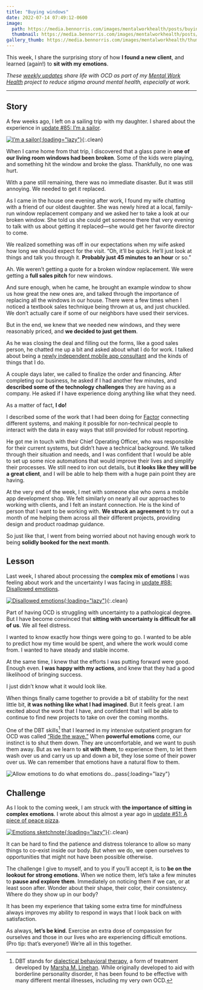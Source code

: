 ```yaml
---
title: "Buying windows"
date: 2022-07-14 07:49:12-0600
image: 
  path: https://media.bennorris.com/images/mentalworkhealth/posts/buying-windows.jpg
  thumbnail: https://media.bennorris.com/images/mentalworkhealth/posts/thumbnails/buying-windows.jpg
gallery_thumb: https://media.bennorris.com/images/mentalworkhealth/thumbs/buying-windows.jpg
---
```



This week, I share the surprising story of how **I found a new client**, and learned (again!) to **sit with my emotions**.

_These [weekly updates](https://bennorris.com/tags/weekly-update/) share life with OCD as part of my [Mental Work Health](https://bennorris.com/mental-work-health) project to reduce stigma around mental health, especially at work._

***


## Story

A few weeks ago, I left on a sailing trip with my daughter. I shared about the experience in [update #85: I’m a sailor](https://bennorris.com/2022/06/17/im-a-sailor).

[![I’m a sailor](https://media.bennorris.com/images/mentalworkhealth/posts/i’m-a-sailor.jpg){:loading="lazy"}](https://bennorris.com/2022/06/17/im-a-sailor){:.clean}

When I came home from that trip, I discovered that a glass pane in **one of our living room windows had been broken**. Some of the kids were playing, and something hit the window and broke the glass. Thankfully, no one was hurt.

With a pane still remaining, there was no immediate disaster. But it was still annoying. We needed to get it replaced.

As I came in the house one evening after work, I found my wife chatting with a friend of our oldest daughter. She was newly hired at a local, family-run window replacement company and we asked her to take a look at our broken window. She told us she could get someone there that very evening to talk with us about getting it replaced—she would get her favorite director to come.

We realized something was off in our expectations when my wife asked how long we should expect for the visit. “Oh, it’ll be quick. He’ll just look at things and talk you through it. **Probably just 45 minutes to an hour** or so.”

Ah. We weren’t getting a quote for a broken window replacement. We were getting a **full sales pitch** for new windows.

And sure enough, when he came, he brought an example window to show us how great the new ones are, and talked through the importance of replacing all the windows in our house. There were a few times when I noticed a textbook sales technique being thrown at us, and just chuckled. We don’t actually care if some of our neighbors have used their services.

But in the end, we knew that we needed new windows, and they were reasonably priced, and **we decided to just get them**.

As he was closing the deal and filling out the forms, like a good sales person, he chatted me up a bit and asked about what I do for work. I talked about being a [newly independent mobile app consultant](https://bennorris.com/2022/06/23/open-for-business) and the kinds of things that I do.

A couple days later, we called to finalize the order and financing. After completing our business, he asked if I had another few minutes, and **described some of the technology challenges** they are having as a company. He asked if I have experience doing anything like what they need.

As a matter of fact, **I do!**

I described some of the work that I had been doing for [Factor](https://www.joinfactor.com) connecting different systems, and making it possible for non-technical people to interact with the data in easy ways that still provided for robust reporting.

He got me in touch with their Chief Operating Officer, who was responsible for their current systems, but didn’t have a technical background. We talked through their situation and needs, and I was confident that I would be able to set up some nice automations that would improve their lives and simplify their processes. We still need to iron out details, but **it looks like they will be a great client**, and I will be able to help them with a huge pain point they are having.

At the very end of the week, I met with someone else who owns a mobile app development shop. We felt similarly on nearly all our approaches to working with clients, and I felt an instant connection. He is the kind of person that I want to be working with. **We struck an agreement** to try out a month of me helping them across all their different projects, providing design and product roadmap guidance.

So just like that, I went from being worried about not having enough work to being **solidly booked for the next month**.


## Lesson

Last week, I shared about processing the **complex mix of emotions** I was feeling about work and the uncertainty I was facing in [update #88: Disallowed emotions](https://bennorris.com/2022/07/08/disallowed-emotions).

[![Disallowed emotions](https://media.bennorris.com/images/mentalworkhealth/posts/disallowed-emotions.jpg){:loading="lazy"}](https://bennorris.com/2022/07/08/disallowed-emotions){:.clean}

Part of having OCD is struggling with uncertainty to a pathological degree. But I have become convinced that **sitting with uncertainty is difficult for all of us**. We all feel distress.

I wanted to know exactly how things were going to go. I wanted to be able to predict how my time would be spent, and where the work would come from. I wanted to have steady and stable income.

At the same time, I knew that the efforts I was putting forward were good. Enough even. **I was happy with my actions**, and knew that they had a good likelihood of bringing success.

I just didn’t know what it would look like.

When things finally came together to provide a bit of stability for the next little bit, **it was nothing like what I had imagined**. But it feels great. I am excited about the work that I have, and confident that I will be able to continue to find new projects to take on over the coming months.

One of the DBT skills[^1] that I learned in my intensive outpatient program for OCD was called [“Ride the wave.”](https://dbtselfhelp.com/dbt-skills-list/emotion-regulation/ride-the-wave/) When **powerful emotions** come, our instinct is to shut them down. They are uncomfortable, and we want to push them away. But as we learn to **sit with them**, to experience them, to let them wash over us and carry us up and down a bit, they lose some of their power over us. We can remember that emotions have a natural flow to them.

![Allow emotions to do what emotions do…pass](https://media.bennorris.com/images/mentalworkhealth/uploads/2022/what-emotions-do.jpg){:loading="lazy"}


## Challenge

As I look to the coming week, I am struck with **the importance of sitting in complex emotions**. I wrote about this almost a year ago in [update #51: A piece of peace pizza](https://bennorris.com/2021/09/10/a-piece-of-peace-pizza).

[![Emotions sketchnote](https://media.bennorris.com/images/mentalworkhealth/posts/piece-of-peace-pizza.jpg){:loading="lazy"}](https://bennorris.com/2021/09/10/a-piece-of-peace-pizza){:.clean}

It can be hard to find the patience and distress tolerance to allow so many things to co-exist inside our body. But when we do, we open ourselves to opportunities that might not have been possible otherwise.

The challenge I give to myself, and to you if you’ll accept it, is to **be on the lookout for strong emotions**. When we notice them, let’s take a few minutes to **pause and explore them**. Immediately on noticing them if we can, or at least soon after. Wonder about their shape, their color, their consistency. Where do they show up in our body?

It has been my experience that taking some extra time for mindfulness always improves my ability to respond in ways that I look back on with satisfaction.

As always, **let’s be kind**. Exercise an extra dose of compassion for ourselves and those in our lives who are experiencing difficult emotions. (Pro tip: that’s everyone!) We’re all in this together.

[^1]: DBT stands for [dialectical behavioral therapy](https://en.wikipedia.org/wiki/Dialectical_behavior_therapy), a form of treatment developed by [Marsha M. Linehan](https://en.wikipedia.org/wiki/Marsha_M._Linehan). While originally developed to aid with borderline personality disorder, it has been found to be effective with many different mental illnesses, including my very own OCD.

